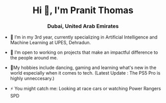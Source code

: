 <h1 align="center">Hi 👋, I'm Pranit Thomas</h1>
<h3 align="center">Dubai, United Arab Emirates</h3>

- 🔭 I’m in my 3rd year, currently specializing in Artificial Intelligence and Machine Learning at UPES, Dehradun.
- 🌱 I’m open to working on projects that make an impactful difference to the people around me.
- 💬My hobbies include dancing, gaming and learning what's new in the world especially when it comes to tech. (Latest Update : The PS5 Pro is highly unneccesary.)

- ⚡ You might catch me: Looking at race cars or watching Power Rangers SPD

